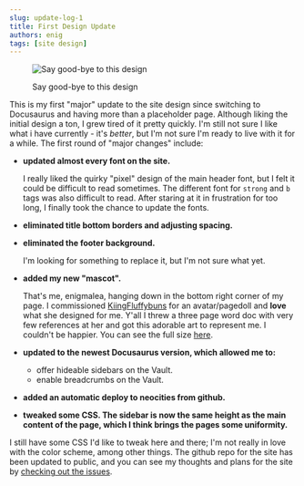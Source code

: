 ```yaml
---
slug: update-log-1
title: First Design Update
authors: enig
tags: [site design]
---
```


<figure>

![Say good-bye to this design](/img/blog/20220715.png)

<figcaption>Say good-bye to this design</figcaption>

</figure>

This is my first "major" update to the site design since switching to Docusaurus
and having more than a placeholder page. Although liking the initial design a
ton, I grew tired of it pretty quickly. I'm still not sure I like what i have
currently - it's _better_, but I'm not sure I'm ready to live with it for a
while. The first round of "major changes" include:

<!--truncate-->

- **updated almost every font on the site.**

  I really liked the quirky "pixel" design of the main header font, but I felt
  it could be difficult to read sometimes. The different font for `strong` and
  `b` tags was also difficult to read. After staring at it in frustration for
  too long, I finally took the chance to update the fonts.

- **eliminated title bottom borders and adjusting spacing.**
- **eliminated the footer background.**

  I'm looking for something to replace it, but I'm not sure what yet.

- **added my new "mascot".**

  That's me, enigmalea, hanging down in the bottom right corner of my page. I
  commissioned <a href="https://ko-fi.com/KiingFluffybuns">KiingFluffybuns</a>
  for an avatar/pagedoll and **love** what she designed for me. Y'all I
  threw a three page word doc with very few references at her and got this
  adorable art to represent me. I couldn't be happier. You can see the full size <a href="https://twitter.com/enigmaleaDA/status/1536787197231255555?s=20&t=KznHSdLRPlEQLOkc7Sv6vg">here</a>.

- **updated to the newest Docusaurus version, which allowed me to:**
  - offer hideable sidebars on the Vault.
  - enable breadcrumbs on the Vault.
- **added an automatic deploy to neocities from github.**
- **tweaked some CSS. The sidebar is now the same height as the main content of
  the page, which I think brings the pages some uniformity.**

I still have some CSS I'd like to tweak here and there; I'm not really in love
with the color scheme, among other things. The github repo for the site has been
updated to public, and you can see my thoughts and plans for the site by
[checking out the issues](https://github.com/enigmalea/enigmalea/issues).
